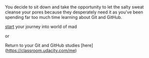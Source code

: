 You decide to sit down and take the opportunity to let the salty sweat
cleanse your pores because they desperately need it as you've been 
spending far too much time learning about Git and GitHub.

[start](mad/mad.md) your journey into world of mad 

or

Return to your Git and GitHub studies [here] (https://classroom.udacity.com/me)
